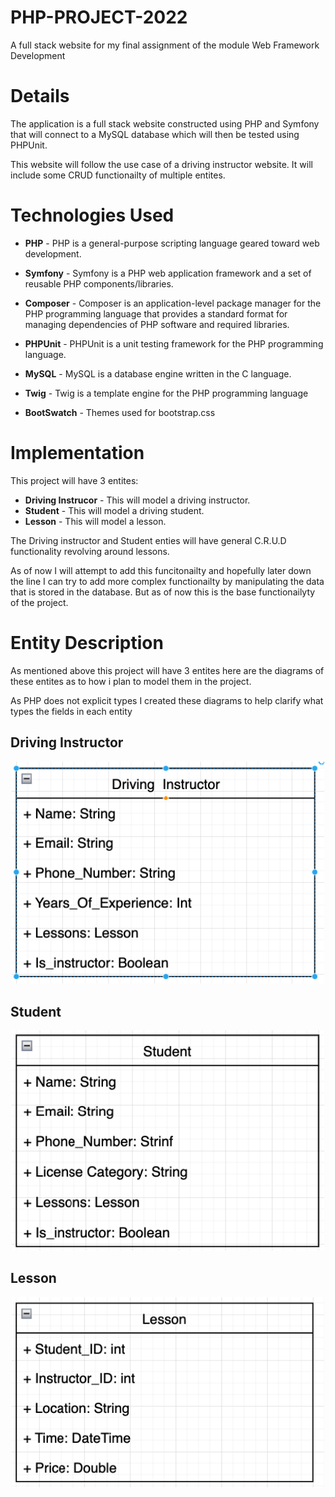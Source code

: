 # PHP-PROJECT-2022
A full stack website for my final assignment of the module Web Framework Development

# Details

The application is a full stack website constructed using PHP and Symfony that will connect to a MySQL database which will then be tested using PHPUnit.

This website will follow the use case of a driving instructor website. It will include some CRUD functionailty of multiple entites.

# Technologies Used

* **PHP** - PHP is a general-purpose scripting language geared toward web development. 

* **Symfony** - Symfony is a PHP web application framework and a set of reusable PHP components/libraries.

* **Composer** - Composer is an application-level package manager for the PHP programming language that provides a standard format for managing dependencies of PHP software and required libraries.

* **PHPUnit** - PHPUnit is a unit testing framework for the PHP programming language. 

* **MySQL** - MySQL is a database engine written in the C language.

* **Twig** - Twig is a template engine for the PHP programming language

* **BootSwatch** - Themes used for bootstrap.css

# Implementation

This project will have 3 entites:

* **Driving Instrucor** - This will model a driving instructor.
* **Student** - This will model a driving student.
* **Lesson** - This will model a lesson.

The Driving instructor and Student enties will have general C.R.U.D functionality revolving around lessons.

As of now I will attempt to add this funcitonailty and hopefully later down the line I can try to add more complex functionailty by manipulating the data that is stored in the database. But as of now this is the base functionailyty of the project.

# Entity Description

As mentioned above this project will have 3 entites here are the diagrams of these entites as to how i plan to model them in the project.

As PHP does not explicit types I created these diagrams to help clarify what types the fields in each entity

## Driving Instructor

<p align="center">
<img src="readMe_images/DI.png" width="500">
<p>

## Student

<p align="center">
<img src="readMe_images/Student.png" width="500">
<p>

## Lesson

<p align="center">
<img src="readMe_images/lesson.png" width="500">
<p>